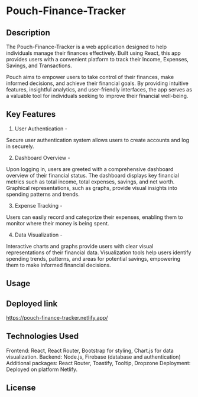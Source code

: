 # Pouch-Finance-Tracker

## Description

The Pouch-Finance-Tracker is a web application designed to help individuals manage their finances effectively. Built using React, this app provides users with a convenient platform to track their Income, Expenses, Savings, and Transactions.

Pouch aims to empower users to take control of their finances, make informed decisions, and achieve their financial goals. By providing intuitive features, insightful analytics, and user-friendly interfaces, the app serves as a valuable tool for individuals seeking to improve their financial well-being.

## Key Features

  1. User Authentication -

Secure user authentication system allows users to create accounts and log in securely.

  2. Dashboard Overview -

Upon logging in, users are greeted with a comprehensive dashboard overview of their financial status.
The dashboard displays key financial metrics such as total income, total expenses, savings, and net worth.
Graphical representations, such as graphs, provide visual insights into spending patterns and trends.

  3. Expense Tracking -

Users can easily record and categorize their expenses, enabling them to monitor where their money is being spent.

  4. Data Visualization -

Interactive charts and graphs provide users with clear visual representations of their financial data.
Visualization tools help users identify spending trends, patterns, and areas for potential savings, empowering them to make informed financial decisions.

## Usage 


## Deployed link

https://pouch-finance-tracker.netlify.app/


## Technologies Used

  Frontend: React, React Router, Bootstrap for styling, Chart.js for data visualization.
  Backend: Node.js, Firebase (database and authentication)
  Additional packages: React Router, Toastify, Tooltip, Dropzone
  Deployment: Deployed on platform Netlify.

## License
